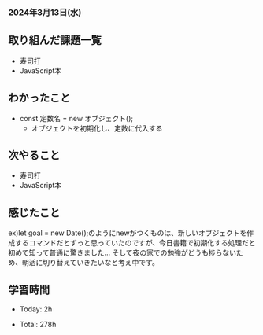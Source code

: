 ### 2024年3月13日(水)

## 取り組んだ課題一覧

- 寿司打
- JavaScript本

## わかったこと

- const 定数名 = new オブジェクト();
  - オブジェクトを初期化し、定数に代入する

## 次やること

- 寿司打
- JavaScript本

## 感じたこと

ex)let goal = new Date();のようにnewがつくものは、新しいオブジェクトを作成するコマンドだとずっと思っていたのですが、今日書籍で初期化する処理だと初めて知って普通に驚きました…
そして夜の家での勉強がどうも捗らないため、朝活に切り替えていきたいなと考え中です。

## 学習時間

- Today: 2h

- Total: 278h